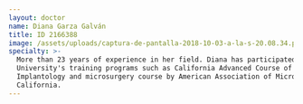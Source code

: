 ```yaml
---
layout: doctor
name: Diana Garza Galván
title: ID 2166388
image: /assets/uploads/captura-de-pantalla-2018-10-03-a-la-s-20.08.34.png
specialty: >-
  More than 23 years of experience in her field. Diana has participated in
  University's training programs such as California Advanced Course of
  Implantology and microsurgery course by American Association of Microsurgery
  California.
---
```


